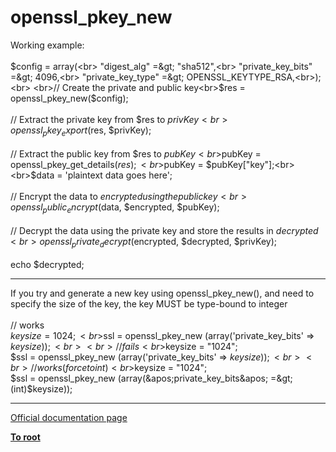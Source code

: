 # openssl_pkey_new



Working example:<br><br>$config = array(<br>    "digest_alg" =&gt; "sha512",<br>    "private_key_bits" =&gt; 4096,<br>    "private_key_type" =&gt; OPENSSL_KEYTYPE_RSA,<br>);<br>    <br>// Create the private and public key<br>$res = openssl_pkey_new($config);<br><br>// Extract the private key from $res to $privKey<br>openssl_pkey_export($res, $privKey);<br><br>// Extract the public key from $res to $pubKey<br>$pubKey = openssl_pkey_get_details($res);<br>$pubKey = $pubKey["key"];<br><br>$data = &apos;plaintext data goes here&apos;;<br><br>// Encrypt the data to $encrypted using the public key<br>openssl_public_encrypt($data, $encrypted, $pubKey);<br><br>// Decrypt the data using the private key and store the results in $decrypted<br>openssl_private_decrypt($encrypted, $decrypted, $privKey);<br><br>echo $decrypted;  

---

If you try and generate a new key using openssl_pkey_new(), and need to specify the size of the key, the key MUST be type-bound to integer<br><br>// works<br>$keysize = 1024;<br>$ssl = openssl_pkey_new (array(&apos;private_key_bits&apos; =&gt; $keysize));<br><br>// fails<br>$keysize = "1024";<br>$ssl = openssl_pkey_new (array(&apos;private_key_bits&apos; =&gt; $keysize));<br><br>// works (force to int)<br>$keysize = "1024";<br>$ssl = openssl_pkey_new (array(&apos;private_key_bits&apos; =&gt; (int)$keysize));  

---

[Official documentation page](https://www.php.net/manual/en/function.openssl-pkey-new.php)

**[To root](/README.md)**